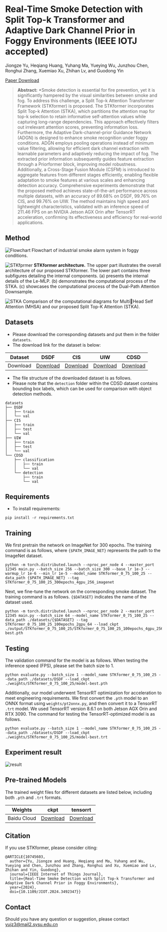 # Real-Time Smoke Detection with Split Top-k Transformer and Adaptive Dark Channel Prior in Foggy Environments (IEEE IOTJ accepted)

 Jiongze Yu, Heqiang Huang, Yuhang Ma, Yueying Wu, Junzhou Chen, Ronghui Zhang, Xuemiao Xu, Zhihan Lv, and Guodong Yin

[Paper Download](https://ieeexplore.ieee.org/document/10745603)

> **Abstract:** *Smoke detection is essential for fire prevention, yet it is significantly hampered by the visual similarities between smoke and fog. To address this challenge, a Split Top-k Attention Transformer Framework (STKformer) is proposed. The STKformer incorporates Split Top-k Attention (STKA), which partitions the attention map for top-k selection to retain informative self-attention values while capturing long-range dependencies. This approach effectively filters out irrelevant attention scores, preventing information loss. Furthermore, the Adaptive Dark-channel-prior Guidance Network (ADGN) is designed to enhance smoke recognition under foggy conditions. ADGN employs pooling operations instead of minimum value filtering, allowing for efficient dark channel extraction with learnable parameters and adaptively reducing the impact of fog. The extracted prior information subsequently guides feature extraction through a Priorformer block, improving model robustness. Additionally, a Cross-Stage Fusion Module (CSFM) is introduced to aggregate features from different stages efficiently, enabling flexible adaptation to smoke features at various scales and enhancing detection accuracy. Comprehensive experiments demonstrate that the proposed method achieves state-of-the-art performance across multiple datasets, with an accuracy of 89.68% on DSDF, 99.76% on CIS, and 99.76% on UIW. The method maintains high speed and lightweight characteristics, validated with an inference speed of 211.46 FPS on an NVIDIA Jetson AGX Orin after TensorRT acceleration, confirming its effectiveness and efficiency for real-world applications.

## Method
![Flowchart](fig/Flowchart.png)
Flowchart of industrial smoke alarm system in foggy conditions.

![STKfprmer](fig/network.png)
**STKformer architecture.** The upper part illustrates the overall architecture of our proposed STKformer. The lower part contains three subfigures detailing the internal components. (a) presents the internal details of the Le-MLP. (b) demonstrates the computational process of the STKA. (c) showcases the computational process of the Dual-Path Attention Downsample.

![STKA](fig/STKA.png)
Comparison of the computational diagrams for MultiHead Self Attention (MHSA) and our proposed Split Top-K Attention (STKA).


## Datasets
* Please download the corresponding datasets and put them in the folder `datasets`.
* The download link for the dataset is below:
<table>
<thead>
  <tr>
    <th>Dataset</th>
    <th>DSDF</th>
    <th>CIS</th>
    <th>UIW</th>
    <th>CDSD</th>
  </tr>
</thead>
<tbody>
  <tr>
    <td>Download</td>
    <td> <a href="https://pan.baidu.com/s/1TEzyt8w2C2z06hj2M-yNsg?pwd=4wz8 ">Download </a> </td>
    <td> <a href="https://github.com/jefferson2021ufc/EdgeFireSmoke?tab=readme-ov-file">Download </a> </td>
    <td> <a href="https://github.com/jefferson2021ufc/EdgeFireSmoke?tab=readme-ov-file">Download </a> </td>
    <td> <a href="https://pan.baidu.com/s/1vBM0YgsfKiWIXwFKic6m1g?pwd=1bx3 ">Download </a> </td>
  </tr>
</tbody>
</table>

* The file structure of the downloaded dataset is as follows.
* Please note that the `detection` folder within the CDSD dataset contains bounding box labels, which can be used for comparison with object detection methods.

```
datasets
├── DSDF
│   ├── train
│   └── val
├── CIS
│   ├── train
│   ├── test
│   └── val
├── UIW
│   ├── train
│   ├── test
│   └── val
└── CDSD
    ├── classification
    │   ├── train
    │   └── val
    └── detection
        ├── train
        └── val
```

## Requirements
* To install requirements: 
```
pip install -r requirements.txt
```

## Training
We first pretrain the network on ImageNet for 300 epochs. The training command is as follows, where `{$PATH_IMAGE_NET}` represents the path to the ImageNet dataset.
```
python -m torch.distributed.launch --nproc_per_node 4 --master_port 12345 main.py --batch_size 256 --batch_size 300 --base_lr 1e-3 --warmup_lr 1e-6 --min_lr 1e-5 --model_name STKformer_0_75_100_25 --data_path {$PATH_IMAGE_NET} --tag STKformer_0_75_100_25_300epochs_4gpu_256_imagenet
```
Next, we fine-tune the network on the corresponding smoke dataset. The training command is as follows. `{$DATASET}` indicates the name of the dataset used.
```
python -m torch.distributed.launch --nproc_per_node 2 --master_port 12345 main.py --batch_size 64 --model_name STKformer_0_75_100_25 --data_path ./datasets/{$DATASET} --tag STKformer_0_75_100_25_100epochs_2gpu_64 --load_ckpt ./output/STKformer_0_75_100_25/STKformer_0_75_100_25_100epochs_4gpu_256_imagenet/model-best.pth
```

## Testing
The validation command for the model is as follows. When testing the inference speed (FPS), please set the batch size to 1.
```
python evaluate.py --batch_size 1 --model_name STKformer_0_75_100_25 --data_path ./datasets/DSDF --load_ckpt ./weights/STKformer_0_75_100_25/model-best.pth
```
Additionally, our model underwent TensorRT optimization for acceleration to meet engineering requirements. We first convert the `.pth` model to an ONNX format using `weights/pt2onnx.py`, and then convert it to a TensorRT `.trt` model. We used TensorRT version 8.6.1 on both Jetson AGX Orin and RTX 3090. 
The command for testing the TensorRT-optimized model is as follows.
```
python evaluate.py --batch_size 1 --model_name STKformer_0_75_100_25 --data_path ./datasets/DSDF --load_ckpt ./weights/STKformer_0_75_100_25/model-best.trt
```

## Experiment result
![result](fig/result.png)

## Pre-trained Models
The trained weight files for different datasets are listed below, including both `.pth` and `.trt` formats.

<table>
<thead>
  <tr>
    <th>Weights</th>
    <th>ckpt</th>
    <th>tensorrt</th>
  </tr>
</thead>
<tbody>
  <tr>
    <td>Baidu Cloud</td>
    <td> <a href="https://pan.baidu.com/s/1728RkFAG8tYlpF5OkoGc0A?pwd=b32l ">Download </a> </td>
    <td> <a href="https://pan.baidu.com/s/1kuYaKuQSgCHmTxgcrthM7w?pwd=1nqm ">Download </a> </td>
  </tr>
</tbody>
</table>

## Citation
If you use STKformer, please consider citing:
```
@ARTICLE{10745603,
  author={Yu, Jiongze and Huang, Heqiang and Ma, Yuhang and Wu, Yueying and Chen, Junzhou and Zhang, Ronghui and Xu, Xuemiao and Lv, Zhihan and Yin, Guodong},
  journal={IEEE Internet of Things Journal}, 
  title={Real-Time Smoke Detection with Split Top-k Transformer and Adaptive Dark Channel Prior in Foggy Environments}, 
  year={2024},
  doi={10.1109/JIOT.2024.3492347}}
```

## Contact
Should you have any question or suggestion, please contact yujz3@mail2.sysu.edu.cn
